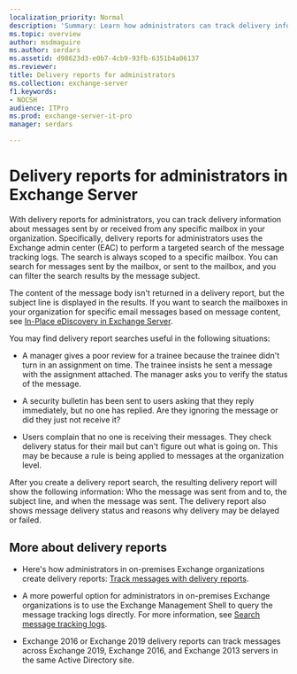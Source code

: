 ```yaml
---
localization_priority: Normal
description: 'Summary: Learn how administrators can track delivery information about messages sent or received from any mailbox in the organization.'
ms.topic: overview
author: msdmaguire
ms.author: serdars
ms.assetid: d98623d3-e0b7-4cb9-93fb-6351b4a06137
ms.reviewer: 
title: Delivery reports for administrators
ms.collection: exchange-server
f1.keywords:
- NOCSH
audience: ITPro
ms.prod: exchange-server-it-pro
manager: serdars

---
```


# Delivery reports for administrators in Exchange Server

With delivery reports for administrators, you can track delivery information about messages sent by or received from any specific mailbox in your organization. Specifically, delivery reports for administrators uses the Exchange admin center (EAC) to perform a targeted search of the message tracking logs. The search is always scoped to a specific mailbox. You can search for messages sent by the mailbox, or sent to the mailbox, and you can filter the search results by the message subject.

The content of the message body isn't returned in a delivery report, but the subject line is displayed in the results. If you want to search the mailboxes in your organization for specific email messages based on message content, see [In-Place eDiscovery in Exchange Server](../../policy-and-compliance/ediscovery/ediscovery.md).

You may find delivery report searches useful in the following situations:

- A manager gives a poor review for a trainee because the trainee didn't turn in an assignment on time. The trainee insists he sent a message with the assignment attached. The manager asks you to verify the status of the message.

- A security bulletin has been sent to users asking that they reply immediately, but no one has replied. Are they ignoring the message or did they just not receive it?

- Users complain that no one is receiving their messages. They check delivery status for their mail but can't figure out what is going on. This may be because a rule is being applied to messages at the organization level.

After you create a delivery report search, the resulting delivery report will show the following information: Who the message was sent from and to, the subject line, and when the message was sent. The delivery report also shows message delivery status and reasons why delivery may be delayed or failed.

## More about delivery reports

- Here's how administrators in on-premises Exchange organizations create delivery reports: [Track messages with delivery reports](track-messages-with-delivery-reports.md).

- A more powerful option for administrators in on-premises Exchange organizations is to use the Exchange Management Shell to query the message tracking logs directly. For more information, see [Search message tracking logs](search-message-tracking-logs.md).

- Exchange 2016 or Exchange 2019 delivery reports can track messages across Exchange 2019, Exchange 2016, and Exchange 2013 servers in the same Active Directory site.
